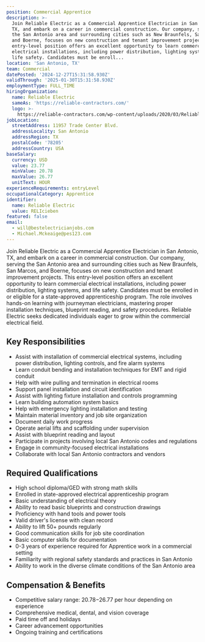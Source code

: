 ```yaml
---
position: Commercial Apprentice
description: >-
  Join Reliable Electric as a Commercial Apprentice Electrician in San Antonio,
  TX, and embark on a career in commercial construction. Our company, serving
  the San Antonio area and surrounding cities such as New Braunfels, San Marcos,
  and Boerne, focuses on new construction and tenant improvement projects. This
  entry-level position offers an excellent opportunity to learn commercial
  electrical installations, including power distribution, lighting systems, and
  life safety. Candidates must be enroll...
location: 'San Antonio, TX'
team: Commercial
datePosted: '2024-12-27T15:31:58.930Z'
validThrough: '2025-01-30T15:31:58.930Z'
employmentType: FULL_TIME
hiringOrganization:
  name: Reliable Electric
  sameAs: 'https://reliable-contractors.com/'
  logo: >-
    https://reliable-contractors.com/wp-content/uploads/2020/03/Reliable-Electric-Logo.jpg
jobLocation:
  streetAddress: 11957 Trade Center Blvd.
  addressLocality: San Antonio
  addressRegion: TX
  postalCode: '78205'
  addressCountry: USA
baseSalary:
  currency: USD
  value: 23.77
  minValue: 20.78
  maxValue: 26.77
  unitText: HOUR
experienceRequirements: entryLevel
occupationalCategory: Apprentice
identifier:
  name: Reliable Electric
  value: RELIcieben
featured: false
email:
  - will@bestelectricianjobs.com
  - Michael.Mckeaige@pes123.com
---
```




Join Reliable Electric as a Commercial Apprentice Electrician in San Antonio, TX, and embark on a career in commercial construction. Our company, serving the San Antonio area and surrounding cities such as New Braunfels, San Marcos, and Boerne, focuses on new construction and tenant improvement projects. This entry-level position offers an excellent opportunity to learn commercial electrical installations, including power distribution, lighting systems, and life safety. Candidates must be enrolled in or eligible for a state-approved apprenticeship program. The role involves hands-on learning with journeyman electricians, mastering proper installation techniques, blueprint reading, and safety procedures. Reliable Electric seeks dedicated individuals eager to grow within the commercial electrical field.

## Key Responsibilities
- Assist with installation of commercial electrical systems, including power distribution, lighting controls, and fire alarm systems
- Learn conduit bending and installation techniques for EMT and rigid conduit
- Help with wire pulling and termination in electrical rooms
- Support panel installation and circuit identification
- Assist with lighting fixture installation and controls programming
- Learn building automation system basics
- Help with emergency lighting installation and testing
- Maintain material inventory and job site organization
- Document daily work progress
- Operate aerial lifts and scaffolding under supervision
- Assist with blueprint reading and layout
- Participate in projects involving local San Antonio codes and regulations
- Engage in community-focused electrical installations
- Collaborate with local San Antonio contractors and vendors

## Required Qualifications
- High school diploma/GED with strong math skills
- Enrolled in state-approved electrical apprenticeship program
- Basic understanding of electrical theory
- Ability to read basic blueprints and construction drawings
- Proficiency with hand tools and power tools
- Valid driver's license with clean record
- Ability to lift 50+ pounds regularly
- Good communication skills for job site coordination
- Basic computer skills for documentation
- 0-3 years of experience required for Apprentice work in a commercial setting
- Familiarity with regional safety standards and practices in San Antonio
- Ability to work in the diverse climate conditions of the San Antonio area

## Compensation & Benefits
- Competitive salary range: $20.78-$26.77 per hour depending on experience
- Comprehensive medical, dental, and vision coverage
- Paid time off and holidays
- Career advancement opportunities
- Ongoing training and certifications
